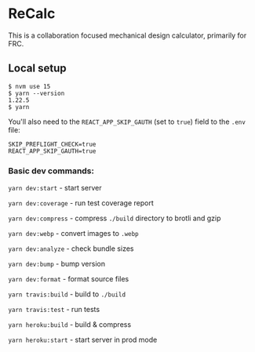 # ReCalc

This is a collaboration focused mechanical design calculator, primarily for FRC.

## Local setup

```
$ nvm use 15
$ yarn --version
1.22.5
$ yarn
```

You'll also need to the `REACT_APP_SKIP_GAUTH` (set to `true`) field to the `.env` file:

```
SKIP_PREFLIGHT_CHECK=true
REACT_APP_SKIP_GAUTH=true
```

### Basic dev commands:

`yarn dev:start` - start server

`yarn dev:coverage` - run test coverage report

`yarn dev:compress` - compress `./build` directory to brotli and gzip

`yarn dev:webp` - convert images to `.webp`

`yarn dev:analyze` - check bundle sizes

`yarn dev:bump` - bump version

`yarn dev:format` - format source files

`yarn travis:build` - build to `./build`

`yarn travis:test` - run tests

`yarn heroku:build` - build & compress

`yarn heroku:start` - start server in prod mode
